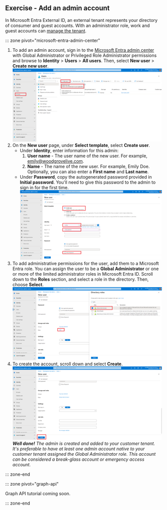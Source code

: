 ## Exercise - Add an admin account

In Microsoft Entra External ID, an external tenant represents your directory of consumer and guest accounts. With an administrator role, work and guest accounts can [manage the tenant](https://learn.microsoft.com/entra/external-id/customers/quickstart-tenant-setup).

::: zone pivot="microsoft-entra-admin-center"

1. To add an admin account, sign in to the [Microsoft Entra admin center](https://entra.microsoft.com/) with Global Administrator or Privileged Role Administrator permissions and browse to **Identity** > **Users** > **All users**. Then, select **New user** > **Create new user**.
    ![alt text](../media/add-an-admin-account/1.png)
1. On the **New user** page, under **Select template**, select **Create user**. 
    - Under **Identity**, enter information for this admin: 
        1. **User name** - The user name of the new user. For example, emily@woodgrovelive.com. 
        1. **Name** - The name of the new user. For example, Emily Doe. Optionally, you can also enter a **First name** and **Last name**.
    -  Under **Password**, copy the autogenerated password provided in **Initial password**. You'll need to give this password to the admin to sign in for the first time.
    ![alt text](../media/add-an-admin-account/2.png)
1. To add administrative permissions for the user, add them to a Microsoft Entra role. You can assign the user to be a **Global Administrator** or one or more of the limited administrator roles in Microsoft Entra ID. Scroll down to the **Roles** section, and select a role in the directory. Then, choose **Select**.
    ![alt text](../media/add-an-admin-account/3.png)
1. To create the account, scroll down and select **Create**.
    ![alt text](../media/add-an-admin-account/4.png)
    ***Well done!** The admin is created and added to your customer tenant. It's preferable to have at least one admin account native to your customer tenant assigned the Global Administrator role. This account can be considered a break-glass account or emergency access account.*

::: zone-end

::: zone pivot="graph-api"

Graph API tutorial coming soon.

::: zone-end